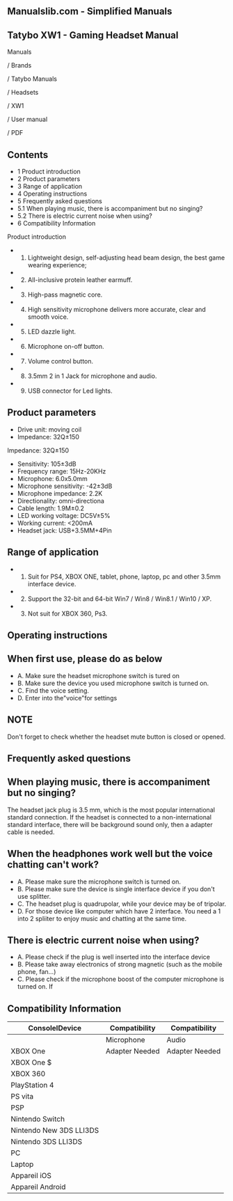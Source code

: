 ## Manualslib.com - Simplified Manuals

<!-- image -->

## Tatybo XW1 - Gaming Headset Manual

Manuals

/ Brands

/ Tatybo Manuals

/ Headsets

/ XW1

/ User manual

/ PDF

## Contents

- 1 Product introduction
- 2 Product parameters
- 3 Range of application
- 4 Operating instructions
- 5 Frequently asked questions
- 5.1 When playing music, there is accompaniment but no singing?
- 5.2 There is electric current noise when using?
- 6 Compatibility Information

<!-- image -->

Product introduction

<!-- image -->

- 1. Lightweight design, self-adjusting head beam design, the best game wearing experience;
- 2. All-inclusive protein leather earmuff.
- 3. High-pass magnetic core.
- 4. High sensitivity microphone delivers more accurate, clear and smooth voice.
- 5. LED dazzle light.
- 6. Microphone on-off button.
- 7. Volume control button.
- 8. 3.5mm 2 in 1 Jack for microphone and audio.
- 9. USB connector for Led lights.

## Product parameters

- Drive unit: moving coil
- Impedance: 32Q±150

Impedance: 32Q±150

- Sensitivity: 105±3dB
- Frequency range: 15Hz-20KHz
- Microphone: 6.0x5.0mm
- Microphone sensitivity: -42±3dB
- Microphone impedance: 2.2K
- Directionality: omni-directiona
- Cable length: 1.9M±0.2
- LED working voltage: DC5V±5%
- Working current: <200mA
- Headset jack: USB+3.5MM+4Pin

## Range of application

- 1. Suit for PS4, XBOX ONE, tablet, phone, laptop, pc and other 3.5mm interface device.
- 2. Support the 32-bit and 64-bit Win7 / Win8 / Win8.1 / Win10 / XP.
- 3. Not suit for XBOX 360, Ps3.

## Operating instructions

## When first use, please do as below

- A. Make sure the headset microphone switch is tured on
- B. Make sure the device you used microphone switch is turned on.
- C. Find the voice setting.
- D. Enter into the"voice"for settings

## NOTE

Don't forget to check whether the headset mute button is closed or opened.

## Frequently asked questions

## When playing music, there is accompaniment but no singing?

The headset jack plug is 3.5 mm, which is the most popular international standard connection. If the headset is connected to a non-international standard interface, there will be background sound only, then a adapter cable is needed.

## When the headphones work well but the voice chatting can't work?

- A. Please make sure the microphone switch is turned on.
- B. Please make sure the device is single interface device if you don't use splitter.
- C. The headset plug is quadrupolar, while your device may be of tripolar.
- D. For those device like computer which have 2 interface. You need a 1 into 2 spliiter to enjoy music and chatting at the same time.

## There is electric current noise when using?

- A. Please check if the plug is well inserted into the interface device
- B. Please take away electronics of strong magnetic (such as the mobile phone, fan...)
- C. Please check if the microphone boost of the computer microphone is turned on. If

## Compatibility Information

| ConsolelDevice          | Compatibility   | Compatibility   |
|-------------------------|-----------------|-----------------|
|                         | Microphone      | Audio           |
| XBOX One                | Adapter Needed  | Adapter Needed  |
| XBOX One $              |                 |                 |
| XBOX 360                |                 |                 |
| PlayStation 4           |                 |                 |
| PS vita                 |                 |                 |
| PSP                     |                 |                 |
| Nintendo Switch         |                 |                 |
| Nintendo New 3DS LLI3DS |                 |                 |
| Nintendo 3DS LLI3DS     |                 |                 |
| PC                      |                 |                 |
| Laptop                  |                 |                 |
| Appareil iOS            |                 |                 |
| Appareil Android        |                 |                 |